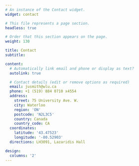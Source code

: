 ```yaml
---
# An instance of the Contact widget.
widget: contact

# This file represents a page section.
headless: true

# Order that this section appears on the page.
weight: 130

title: Contact
subtitle:

content:
  # Automatically link email and phone or display as text?
  autolink: true

  # Contact details (edit or remove options as required)
  email: jusmith@wlu.ca
  phone: +1 (519) 884 0710 x4554
  address:
    street: 75 University Ave. W.
    city: Waterloo
    region: 'ON'
    postcode: 'N2L3C5'
    country: Canada
    country_code: CA
  coordinates:
    latitude: '43.47523'
    longitude: '-80.52903'
  directions: LH3091, Lazaridis Hall

design:
  columns: '2'
---
```

